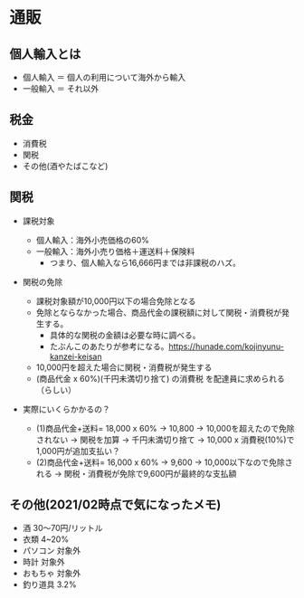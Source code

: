 # 通販

## 個人輸入とは
  - 個人輸入 ＝ 個人の利用について海外から輸入
  - 一般輸入 ＝ それ以外

## 税金
  - 消費税
  - 関税
  - その他(酒やたばこなど)

## 関税
  - 課税対象
    - 個人輸入：海外小売価格の60%
    - 一般輸入：海外小売り価格＋運送料＋保険料
      - つまり、個人輸入なら16,666円までは非課税のハズ。
  - 関税の免除
    - 課税対象額が10,000円以下の場合免除となる
    - 免除とならなかった場合、商品代金の課税額に対して関税・消費税が発生する。
      - 具体的な関税の金額は必要な時に調べる。
      - たぶんこのあたりが参考になる。https://hunade.com/kojinyunu-kanzei-keisan
    - 10,000円を超えた場合に関税・消費税が発生する
    - (商品代金 x 60%)(千円未満切り捨て) の消費税 を配達員に求められる（らしい）

  - 実際にいくらかかるの？
    - (1)商品代金+送料= 18,000 x 60% → 10,800 → 10,000を超えたので免除されない
      → 関税を加算 → 千円未満切り捨て → 10,000 x 消費税(10%)で1,000円が追加支払い？
    - (2)商品代金+送料= 16,000 x 60% → 9,600 → 10,000以下なので免除される
      → 関税・消費税が免除で9,600円が最終的な支払額

## その他(2021/02時点で気になったメモ)
  - 酒 30～70円/リットル
  - 衣類 4~20%
  - パソコン 対象外
  - 時計 対象外
  - おもちゃ 対象外
  - 釣り道具 3.2%
